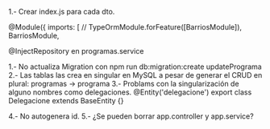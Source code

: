 1.- Crear index.js para cada dto.

@Module({
  imports: [
    // TypeOrmModule.forFeature([BarriosModule]),
    BarriosModule,

@InjectRepository en programas.service

1.- No actualiza Migration con npm run db:migration:create updatePrograma
2.- Las tablas las crea en singular en MySQL a pesar de generar el CRUD en plural: programas -> programa
3.- Problams con la singularización de alguno nombres como delegaciones.
    @Entity('delegacione')
    export class Delegacione extends BaseEntity {}

4.- No autogenera id.
5.- ¿Se pueden borrar app.controller y app.service?
